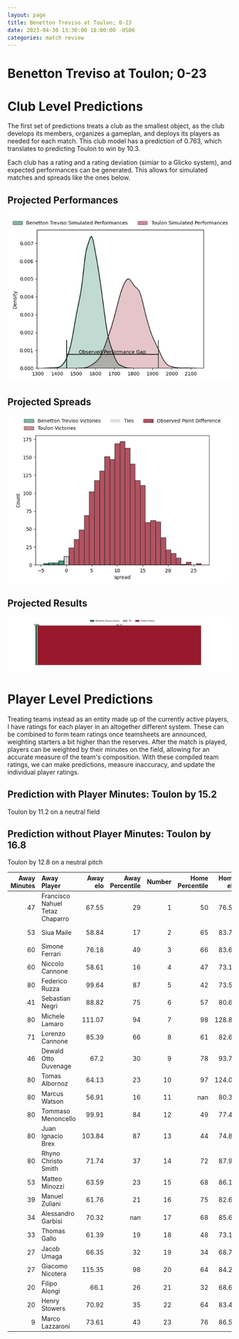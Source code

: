 ```yaml
---  
layout: page  
title: Benetton Treviso at Toulon; 0-23  
date: 2023-04-30 13:30:00 18:00:00 -0500  
categories: match review  
---
```

# Benetton Treviso at Toulon; 0-23

# Club Level Predictions


The first set of predictions treats a club as the smallest object, as the club develops its members, organizes a gameplan, and deploys its players as needed for each match. This club model has a prediction of 0.763, which translates to predicting Toulon to win by 10.3.

Each club has a rating and a rating deviation (simiar to a Glicko system), and expected performances can be generated. This allows for simulated matches and spreads like the ones below.
## Projected Performances


![Projected Performances](plots/performances_2023-04-30-Toulon-BenettonTreviso.png)
## Projected Spreads


![Projected Spreads](plots/spreads_2023-04-30-Toulon-BenettonTreviso.png)
## Projected Results


![Projected Results](plots/resultbar_2023-04-30-Toulon-BenettonTreviso.png)
# Player Level Predictions


Treating teams instead as an entity made up of the currently active players, I have ratings for each player in an altogether different system. These can be combined to form team ratings once teamsheets are announced, weighting starters a bit higher than the reserves. After the match is played, players can be weighted by their minutes on the field, allowing for an accurate measure of the team's composition. With these compiled team ratings, we can make predictions, measure inaccuracy, and update the individual player ratings.
## Prediction with Player Minutes: Toulon by 15.2


Toulon by 11.2 on a neutral field
## Prediction without Player Minutes: Toulon by 16.8


Toulon by 12.8 on a neutral pitch



|   Away Minutes | Away Player                     |   Away elo |   Away Percentile |   Number |   Home Percentile |   Home elo | Home Player         |   Home Minutes |
|---------------:|:--------------------------------|-----------:|------------------:|---------:|------------------:|-----------:|:--------------------|---------------:|
|             47 | Francisco Nahuel Tetaz Chaparro |      67.55 |                29 |        1 |                50 |      76.57 | Dany Priso          |             54 |
|             53 | Siua Maile                      |      58.84 |                17 |        2 |                65 |      83.74 | Teddy Baubigny      |             54 |
|             60 | Simone Ferrari                  |      76.18 |                49 |        3 |                66 |      83.63 | Beka Gigashvili     |             54 |
|             60 | Niccolo Cannone                 |      58.61 |                16 |        4 |                47 |      73.19 | Mathieu Tanguy      |             80 |
|             80 | Federico Ruzza                  |      99.64 |                87 |        5 |                42 |      73.59 | Brian Alainu'uese   |             66 |
|             41 | Sebastian Negri                 |      88.82 |                75 |        6 |                57 |      80.62 | Cornell du Preez    |             58 |
|             80 | Michele Lamaro                  |     111.07 |                94 |        7 |                98 |     128.81 | Charles Ollivon     |             80 |
|             71 | Lorenzo Cannone                 |      85.39 |                66 |        8 |                61 |      82.64 | Sergio Parisse      |             80 |
|             46 | Dewald Otto Duvenage            |      67.2  |                30 |        9 |                78 |      93.78 | Baptiste Serin      |             63 |
|             80 | Tomas Albornoz                  |      64.13 |                23 |       10 |                97 |     124.09 | Dan Biggar          |             54 |
|             80 | Marcus Watson                   |      56.91 |                16 |       11 |               nan |      80.33 | Gabin Villière      |             80 |
|             80 | Tommaso Menoncello              |      99.91 |                84 |       12 |                49 |      77.41 | Duncan Paia'aua     |             80 |
|             80 | Juan Ignacio Brex               |     103.84 |                87 |       13 |                44 |      74.87 | Waisea Nayacavelu   |             58 |
|             80 | Rhyno Christo Smith             |      71.74 |                37 |       14 |                72 |      87.92 | Jiuta Wainiqolo     |             80 |
|             53 | Matteo Minozzi                  |      63.59 |                23 |       15 |                68 |      86.16 | Cheslin Kolbe       |             80 |
|             39 | Manuel Zuliani                  |      61.76 |                21 |       16 |                75 |      82.64 | Kieran Brookes      |             26 |
|             34 | Alessandro Garbisi              |      70.32 |               nan |       17 |                68 |      85.69 | Ihaia West          |             26 |
|             33 | Thomas Gallo                    |      61.39 |                19 |       18 |                48 |      73.17 | Christopher Tolofua |             26 |
|             27 | Jacob Umaga                     |      66.35 |                32 |       19 |                34 |      68.75 | Jérémy Sinzelle     |             22 |
|             27 | Giacomo Nicotera                |     115.35 |                98 |       20 |                64 |      84.26 | Facundo Isa         |             22 |
|             20 | Filipo Alongi                   |      66.1  |                26 |       21 |                32 |      68.65 | Benoit Paillaugue   |             17 |
|             20 | Henry Stowers                   |      70.92 |                35 |       22 |                64 |      83.48 | Adrien Warion       |             14 |
|              9 | Marco Lazzaroni                 |      73.61 |                43 |       23 |                76 |      86.55 | Bruce Devaux        |             26 |

